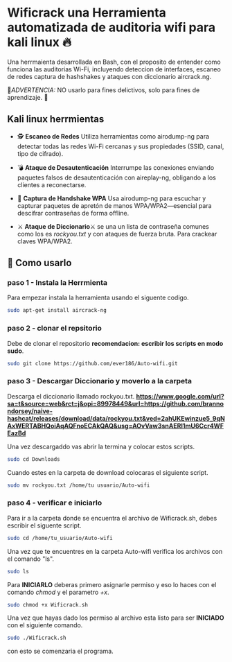 # Wificrack una Herramienta automatizada de auditoria wifi para kali linux 🔥

Una herrmaienta desarrollada en Bash, con el proposito de entender como funciona las auditorias Wi-Fi, incluyendo deteccion de interfaces, escaneo de redes captura de hashshakes y ataques con diccionario aircrack.ng.

🚨*ADVERTENCIA:* NO usarlo para fines delictivos, solo para fines de aprendizaje. 🚨

## Kali linux herrmientas

- 🕵 **Escaneo de Redes**
Utiliza herramientas como airodump-ng para detectar todas las redes Wi-Fi cercanas y sus propiedades (SSID, canal, tipo de cifrado).

- 💣 **Ataque de Desautenticación**
Interrumpe las conexiones enviando paquetes falsos de desautenticación con aireplay-ng, obligando a los clientes a reconectarse.

- 📡 **Captura de Handshake WPA**
Usa airodump-ng para escuchar y capturar paquetes de apretón de manos WPA/WPA2—esencial para descifrar contraseñas de forma offline.

- ⚔️ **Ataque de Diccionario**⚔
se una un lista de contraseña comunes como los es *rockyou.txt* y con ataques de fuerza bruta. Para crackear claves WPA/WPA2.

## 📍 Como usarlo 

### paso 1 - Instala la Herrmienta

Para empezar instala la herramienta usando el siguente codigo.
```bash
sudo apt-get install aircrack-ng
```

### paso 2 - clonar el repsitorio 

Debe de clonar el repositorio **recomendacion: escribir los scripts en modo sudo**.
```bash
sudo git clone https://github.com/ever186/Auto-wifi.git
```

### paso 3 - Descargar Diccionario y moverlo a la carpeta

Descarga el diccionario llamado rockyou.txt.
**https://www.google.com/url?sa=t&source=web&rct=j&opi=89978449&url=https://github.com/brannondorsey/naive-hashcat/releases/download/data/rockyou.txt&ved=2ahUKEwinzue5_9qNAxWERTABHQoiAqAQFnoECAkQAQ&usg=AOvVaw3snAERl1mU6Ccr4WFEazBd**

Una vez descargaddo vas abrir la termina y colocar estos scripts.
```bash
sudo cd Downloads
```
Cuando estes en la carpeta de download colocaras el siguiente script.
```bash
sudo mv rockyou.txt /home/tu usuario/Auto-wifi
```

### paso 4 - verificar e iniciarlo

Para ir a la carpeta donde se encuentra el archivo de Wificrack.sh, debes escribir el siguente script.

```bash
sudo cd /home/tu_usuario/Auto-wifi
```
Una vez que te encuentres en la carpeta Auto-wifi verifica los archivos con el comando "ls".

```bash
sudo ls
```
Para **INICIARLO** deberas primero asignarle permiso y eso lo haces con el comando *chmod* y el parametro *+x*.

```bash
sudo chmod +x Wificrack.sh
```
Una vez que hayas dado los permiso al archivo esta listo para ser **INICIADO** con el siguiente comando.

```bash
sudo ./Wificrack.sh
```
con esto se comenzaria el programa.















